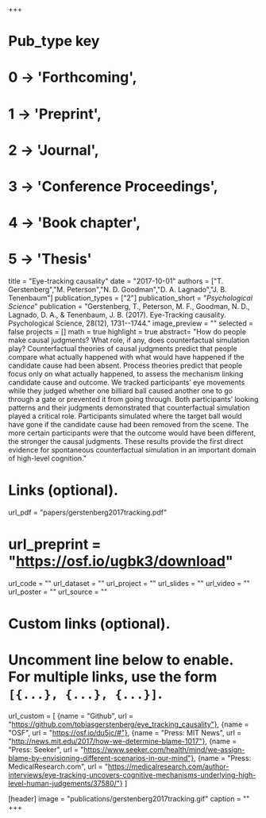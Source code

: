 +++
# Pub_type key
# 0 -> 'Forthcoming',
# 1 -> 'Preprint',
# 2 -> 'Journal',
# 3 -> 'Conference Proceedings',
# 4 -> 'Book chapter',
# 5 -> 'Thesis'

title = "Eye-tracking causality"
date = "2017-10-01"
authors = ["T. Gerstenberg","M. Peterson","N. D. Goodman","D. A. Lagnado","J. B. Tenenbaum"]
publication_types = ["2"]
publication_short = "_Psychological Science_"
publication = "Gerstenberg, T., Peterson, M. F., Goodman, N. D., Lagnado, D. A., & Tenenbaum, J. B. (2017). Eye-Tracking causality. Psychological Science, 28(12), 1731--1744."
image_preview = ""
selected = false
projects = []
math = true
highlight = true
abstract= "How do people make causal judgments? What role, if any, does counterfactual simulation play? Counterfactual theories of causal judgments predict that people compare what actually happened with what would have happened if the candidate cause had been absent. Process theories predict that people focus only on what actually happened, to assess the mechanism linking candidate cause and outcome. We tracked participants’ eye movements while they judged whether one billiard ball caused another one to go through a gate or prevented it from going through. Both participants’ looking patterns and their judgments demonstrated that counterfactual simulation played a critical role. Participants simulated where the target ball would have gone if the candidate cause had been removed from the scene. The more certain participants were that the outcome would have been different, the stronger the causal judgments. These results provide the first direct evidence for spontaneous counterfactual simulation in an important domain of high-level cognition."

# Links (optional).
url_pdf = "papers/gerstenberg2017tracking.pdf"
# url_preprint = "https://osf.io/ugbk3/download"
url_code = ""
url_dataset = ""
url_project = ""
url_slides = ""
url_video = ""
url_poster = ""
url_source = ""

# Custom links (optional).
#   Uncomment line below to enable. For multiple links, use the form `[{...}, {...}, {...}]`.
url_custom = [
{name = "Github", url = "https://github.com/tobiasgerstenberg/eye_tracking_causality"},
{name = "OSF", url = "https://osf.io/du5jc/#"},
{name = "Press: MIT News", url = "http://news.mit.edu/2017/how-we-determine-blame-1017"},
{name = "Press: Seeker", url = "https://www.seeker.com/health/mind/we-assign-blame-by-envisioning-different-scenarios-in-our-mind"},
{name = "Press: MedicalResearch.com", url = "https://medicalresearch.com/author-interviews/eye-tracking-uncovers-cognitive-mechanisms-underlying-high-level-human-judgements/37580/"}
]

[header]
image = "publications/gerstenberg2017tracking.gif"
caption = ""
+++